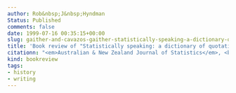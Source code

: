 ```yaml
---
author: Rob&nbsp;J&nbsp;Hyndman
Status: Published
comments: false
date: 1999-07-16 00:35:15+00:00
slug: gaither-and-cavazos-gaither-statistically-speaking-a-dictionary-of-quotations
title: 'Book review of "Statistically speaking: a dictionary of quotations" (Gaither and Cavazos-Gaither, 1996)'
citationn: "<em>Australian & New Zealand Journal of Statistics</em>, <b>41</b>(3), 380-382"
kind: bookreview
tags:
- history
- writing
---
```



